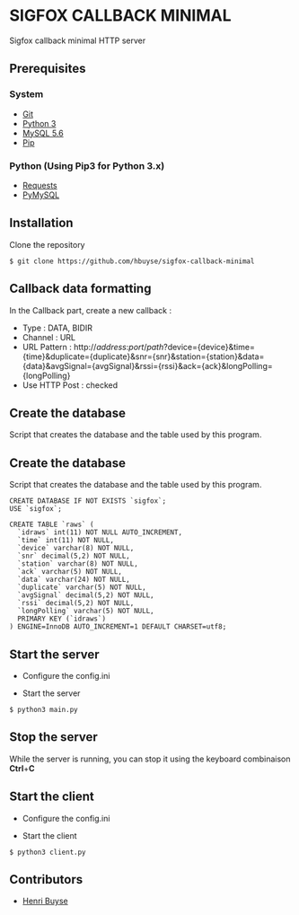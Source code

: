 # SIGFOX CALLBACK MINIMAL #

Sigfox callback minimal HTTP server


## Prerequisites ##

### System ###

* [Git](https://git-scm.com/downloads)
* [Python 3](https://www.python.org/downloads/release/python-343/)
* [MySQL 5.6](http://dev.mysql.com/downloads/windows/installer/5.6.html)
* [Pip](https://pypi.python.org/pypi/pip)


### Python (Using Pip3 for Python 3.x) ###

* [Requests](https://pypi.python.org/pypi/requests/2.7.0)
* [PyMySQL](https://pypi.python.org/pypi/PyMySQL/0.6.6)


## Installation ##

Clone the repository
```
$ git clone https://github.com/hbuyse/sigfox-callback-minimal
```


## Callback data formatting ##

In the Callback part, create a new callback :

* Type : DATA, BIDIR
* Channel : URL
* URL Pattern : http://*address*:*port*/*path*?device={device}&time={time}&duplicate={duplicate}&snr={snr}&station={station}&data={data}&avgSignal={avgSignal}&rssi={rssi}&ack={ack}&longPolling={longPolling}
* Use HTTP Post : checked


## Create the database ##

Script that creates the database and the table used by this program.

## Create the database ##

Script that creates the database and the table used by this program.

```
CREATE DATABASE IF NOT EXISTS `sigfox`;
USE `sigfox`;

CREATE TABLE `raws` (
  `idraws` int(11) NOT NULL AUTO_INCREMENT,
  `time` int(11) NOT NULL,
  `device` varchar(8) NOT NULL,
  `snr` decimal(5,2) NOT NULL,
  `station` varchar(8) NOT NULL,
  `ack` varchar(5) NOT NULL,
  `data` varchar(24) NOT NULL,
  `duplicate` varchar(5) NOT NULL,
  `avgSignal` decimal(5,2) NOT NULL,
  `rssi` decimal(5,2) NOT NULL,
  `longPolling` varchar(5) NOT NULL,
  PRIMARY KEY (`idraws`)
) ENGINE=InnoDB AUTO_INCREMENT=1 DEFAULT CHARSET=utf8;
```


## Start the server ##

* Configure the config.ini

* Start the server

```
$ python3 main.py
```


## Stop the server ##

While the server is running, you can stop it using the keyboard combinaison **Ctrl**+**C**


## Start the client ##

* Configure the config.ini

* Start the client

```
$ python3 client.py
```


## Contributors ##

* [Henri Buyse](mailto:henri.buyse.pro@gmail.com)